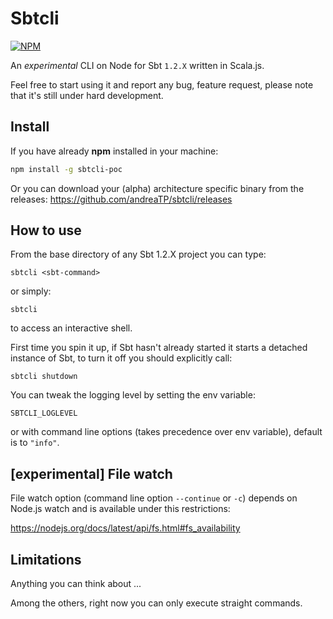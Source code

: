 # Sbtcli

[![NPM](https://nodei.co/npm/sbtcli-poc.png?compact=true)](https://nodei.co/npm/sbtcli-poc/)

An *experimental* CLI on Node for Sbt `1.2.X` written in Scala.js.

Feel free to start using it and report any bug, feature request, please note that it's still under hard development.

## Install

If you have already __npm__ installed in your machine:
```bash
npm install -g sbtcli-poc
```

Or you can download your (alpha) architecture specific binary from the releases:
https://github.com/andreaTP/sbtcli/releases

## How to use

From the base directory of any Sbt 1.2.X project you can type:

```
sbtcli <sbt-command>
```

or simply:

```
sbtcli
```

to access an interactive shell.

First time you spin it up, if Sbt hasn't already started it starts a detached instance of Sbt, to turn it off you should explicitly call:

```
sbtcli shutdown
```

You can tweak the logging level by setting the env variable:

```
SBTCLI_LOGLEVEL
```
or with command line options (takes precedence over env variable), default is to `"info"`.

## [experimental] File watch

File watch option (command line option `--continue` or `-c`) depends on Node.js watch and is available under this restrictions:

https://nodejs.org/docs/latest/api/fs.html#fs_availability

## Limitations

Anything you can think about ...

Among the others, right now you can only execute straight commands.
